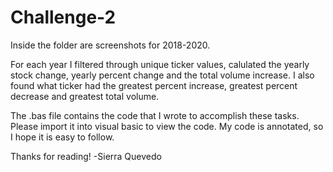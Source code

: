 # Challenge-2

Inside the folder are screenshots for 2018-2020. 

For each year I filtered through unique ticker values, calulated the yearly stock change, yearly percent change and the total volume increase.
I also found what ticker had the greatest percent increase, greatest percent decrease and greatest total volume. 

The .bas file contains the code that I wrote to accomplish these tasks. Please import it into visual basic to view the code.
My code is annotated, so I hope it is easy to follow.


Thanks for reading!
-Sierra Quevedo
